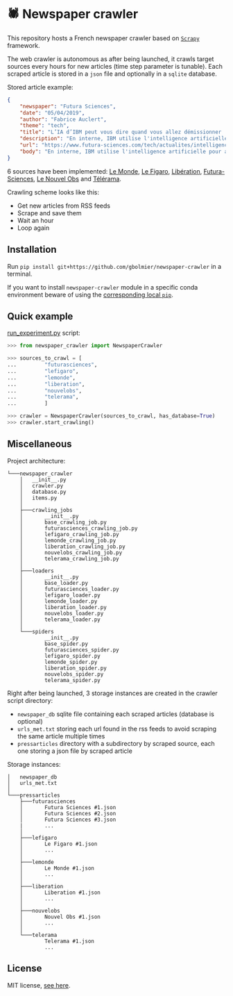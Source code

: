 # :spider: Newspaper crawler

This repository hosts a French newspaper crawler based on [`Scrapy`](http://scrapy.org/) framework.

The web crawler is autonomous as after being launched, it crawls target sources every hours for new articles (time step parameter is tunable).
Each scraped article is stored in a `json` file and optionally in a `sqlite` database.

Stored article example:

```json
{
    "newspaper": "Futura Sciences",
    "date": "05/04/2019",
    "author": "Fabrice Auclert",
    "theme": "tech",
    "title": "L’IA d’IBM peut vous dire quand vous allez démissionner !",
    "description": "En interne, IBM utilise l'intelligence artificielle pour anticiper les départs de ses employés. Selon sa P.-D.G., le taux de réussite est de 95 % !",
    "url": "https://www.futura-sciences.com/tech/actualites/intelligence-artificielle-ia-ibm-peut-vous-dire-vous-allez-demissionner-75624/",
    "body": "En interne, IBM utilise l'intelligence artificielle pour anticiper les départs de ses employés. Selon sa P.-D.G., le taux de réussite est de 95 % ! L' intelligence artificielle  va permettre de créer des milliers d'emplois à travers le monde, mais elle pourrait aussi se transformer en DRH du futur. C'est ce qu'a expliqué Ginni Rometty, la P.-D.G. d' IBM . En marge d'une conférence sur le travail et les ressources humaines à New York, elle a expliqué que  IBM  avait développé une  application  pour anticiper les départs de ses collaborateurs, et ainsi mieux les retenir. Avec 350.000 employés à travers le monde, et une forte concurrence sur le marché des technologies, IBM ne veut pas voir partir ses meilleurs éléments, et l'IA sert à fidéliser ses employés. «  Le meilleur moment pour récupérer un employé, c'est avant son départ  », a-t-elle expliqué et c'est pour cette raison que sa firme a déposé un brevet  sur un « programme de calcul du départ prédictif ». C'est évidemment lié à  Watson , et Ginny Rometty avance un taux de réussite de 95 %. Forcément, elle ne veut pas dévoiler le secret de son application mais de multiples et divers paramètres entrent en jeu tels que l'âge de l'employé(e), l'expérience, ou encore le salaire, l'ancienneté dans l'entreprise et la  durée  des trajets au quotidien pour se rendre au bureau.    Le département des ressources humaines réduit de 30 % Cet outil vient en complément des avis de la direction des Ressources humaines, mais IBM reconnaît avoir considérablement limité ses effectifs dans ce secteur car il est basé sur un modèle aujourd'hui dépassé. «  Les humains ont besoin de l'IA pour améliorer leur travail  » affirme la dirigeante d'IBM, qui révèle que son département des ressources humaines a été réduit de 30 %. Ceux qui restent sont alors mieux payés, et ils profitent de l' IA  pour mieux identifier les compétences des collaborateurs et mieux les guider sur un plan de carrière. L'assistant virtuel AI MYCA ( My Career Advisor ) d'IBM utilise ainsi Watson pour aider les employés à identifier les domaines dans lesquels ils ont besoin d'améliorer leurs compétences. En complément, la technologie  Blue Match  leur offre des possibilités d'emploi en fonction des données compilées et extraites par l'IA. La P.-D.G. affirme que plus d'un quart des employés d'IBM qui ont reçu un nouvel emploi ou une promotion en 2018 ont été assistés par Blue Match. La P.-D.G. d'IBM estime que l'IA permet de mieux identifier les compétences des employés, mais aussi leurs limites. © CNBC, Youtube À l'inverse, l' intelligence artificielle  permet aussi de mieux cibler les compétences inutiles. «  Si vous possédez une compétence qui n'est pas nécessaire pour l'avenir, qui est abondante sur le marché et qui ne correspond pas à la stratégie visée par mon entreprise, vous ne pouvez pas rester à l'intérieur  », n'hésite pas à expliquer Ginny Rometty, ajoutant que l'IA possède un immense avantage par rapport à l'humain, l'objectivité : «  Les responsables sont subjectifs dans les évaluations. Nous pouvons trancher et être plus précis à partir des données . » En vigueur chez IBM, ces solutions sont mises à la disposition de n'importe quelle entreprise. Ce qu'il faut retenir Pour épauler la direction des Ressources humaines, IBM fait appel à l'intelligence artificielle. Pour anticiper les volontés de départ ou orienter des employés, l'IA s'appuie sur des données objectives. Utilisé en interne, ce programme affiche un taux de réussite de 95 %."
}
```

6 sources have been implemented: [Le Monde](http://www.lemonde.fr), [Le Figaro](http://www.lefigaro.fr), [Libération](http://www.liberation.fr), [Futura-Sciences](http://www.futura-sciences.com), [Le Nouvel Obs](http://www.nouvelobs.com) and [Télérama](http://www.telerama.fr).

Crawling scheme looks like this:
- Get new articles from RSS feeds
- Scrape and save them
- Wait an hour
- Loop again

## Installation

Run `pip install git+https://github.com/gbolmier/newspaper-crawler` in a terminal.

If you want to install `newspaper-crawler` module in a specific conda environment beware of using the [corresponding local `pip`](https://github.com/ContinuumIO/anaconda-issues/issues/1429).

## Quick example

[run_experiment.py](run_experiment.py) script:

```python
>>> from newspaper_crawler import NewspaperCrawler

>>> sources_to_crawl = [
...         "futurasciences",
...         "lefigaro",
...         "lemonde",
...         "liberation",
...         "nouvelobs",
...         "telerama",
...         ]

>>> crawler = NewspaperCrawler(sources_to_crawl, has_database=True)
>>> crawler.start_crawling()
```

## Miscellaneous

Project architecture:

```
└───newspaper_crawler
    │   __init__.py
    │   crawler.py
    │   database.py
    │   items.py
    │
    ├───crawling_jobs
    │       __init__.py
    │       base_crawling_job.py
    │       futurasciences_crawling_job.py
    │       lefigaro_crawling_job.py
    │       lemonde_crawling_job.py
    │       liberation_crawling_job.py
    │       nouvelobs_crawling_job.py
    │       telerama_crawling_job.py
    │
    ├───loaders
    │       __init__.py
    │       base_loader.py
    │       futurasciences_loader.py
    │       lefigaro_loader.py
    │       lemonde_loader.py
    │       liberation_loader.py
    │       nouvelobs_loader.py
    │       telerama_loader.py
    │
    └───spiders
            __init__.py
            base_spider.py
            futurasciences_spider.py
            lefigaro_spider.py
            lemonde_spider.py
            liberation_spider.py
            nouvelobs_spider.py
            telerama_spider.py
```

Right after being launched, 3 storage instances are created in the crawler script directory:
- `newspaper_db` sqlite file containing each scraped articles (database is optional)
- `urls_met.txt` storing each url found in the rss feeds to avoid scraping the same article multiple times
- `pressarticles` directory with a subdirectory by scraped source, each one storing a json file by scraped article

Storage instances:

```
│   newspaper_db
│   urls_met.txt
│
└───pressarticles
    ├───futurasciences
    │       Futura Sciences #1.json
    │       Futura Sciences #2.json
    │       Futura Sciences #3.json
    |       ...
    │
    ├───lefigaro
    │       Le Figaro #1.json
    │       ...
    │
    ├───lemonde
    │       Le Monde #1.json
    │       ...
    │
    ├───liberation
    │       Liberation #1.json
    │       ...
    │
    ├───nouvelobs
    │       Nouvel Obs #1.json
    │       ...
    │
    └───telerama
            Telerama #1.json
            ...
```

## License

MIT license, [see here](LICENSE).
